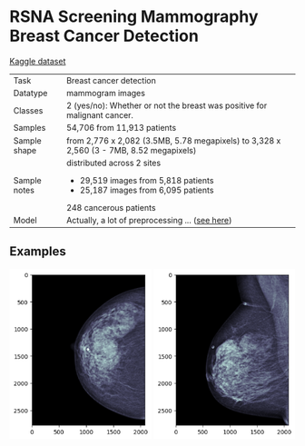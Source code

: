 # RSNA Screening Mammography Breast Cancer Detection

[Kaggle dataset](https://www.kaggle.com/competitions/rsna-breast-cancer-detection/data)

|||
|--|--|
|Task|Breast cancer detection|
|Datatype|mammogram images|
|Classes|2 (yes/no): Whether or not the breast was positive for malignant cancer.|
|Samples|54,706 from 11,913 patients|
|Sample shape|from 2,776 x 2,082 (3.5MB, 5.78 megapixels) to 3,328 x 2,560 (3 - 7MB, 8.52 megapixels)|
|Sample notes|distributed across 2 sites<ul><li>29,519 images from 5,818 patients <li>25,187 images from 6,095 patients</ul>248 cancerous patients|
|Model|Actually, a lot of preprocessing ... ([see here](https://www.kaggle.com/competitions/rsna-breast-cancer-detection/leaderboard))|


## Examples
<img src="../samples/RSNA-BCD/361203119.png" alt="sample_361203119" style="height: 300px"/>
<img src="../samples/RSNA-BCD/68070693.png" alt="sample_68070693" style="height: 300px"/>